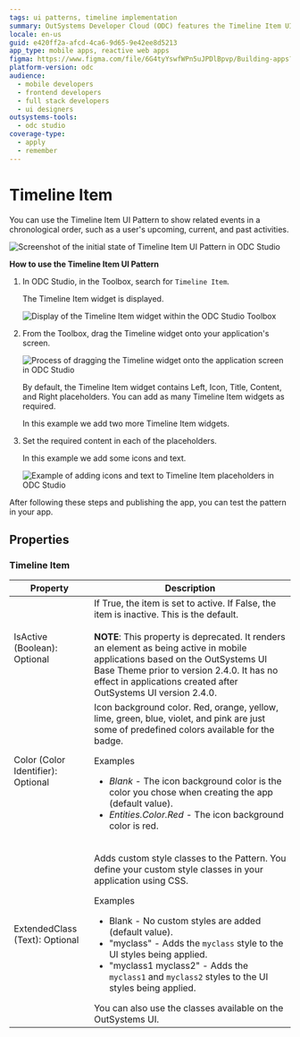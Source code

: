 ```yaml
---
tags: ui patterns, timeline implementation
summary: OutSystems Developer Cloud (ODC) features the Timeline Item UI Pattern for displaying events in chronological order.
locale: en-us
guid: e420ff2a-afcd-4ca6-9d65-9e42ee8d5213
app_type: mobile apps, reactive web apps
figma: https://www.figma.com/file/6G4tyYswfWPn5uJPDlBpvp/Building-apps?type=design&node-id=3208%3A18218&t=ZwHw8hXeFhwYsO5V-1
platform-version: odc
audience:
  - mobile developers
  - frontend developers
  - full stack developers
  - ui designers
outsystems-tools:
  - odc studio
coverage-type:
  - apply
  - remember
---
```


# Timeline Item

You can use the Timeline Item UI Pattern to show related events in a chronological order, such as a user's upcoming, current, and past activities.

![Screenshot of the initial state of Timeline Item UI Pattern in ODC Studio](images/timelineitem-1-ss.png "Initial Timeline Item UI Pattern")

**How to use the Timeline Item UI Pattern**

1. In ODC Studio, in the Toolbox, search for `Timeline Item`.

    The Timeline Item widget is displayed.

    ![Display of the Timeline Item widget within the ODC Studio Toolbox](images/timelineitem-2-ss.png "Timeline Item Widget in Toolbox")

1. From the Toolbox, drag the Timeline widget onto your application's screen.

    ![Process of dragging the Timeline widget onto the application screen in ODC Studio](images/timelineitem-3-ss.png "Dragging Timeline Widget to Screen")

    By default, the Timeline Item widget contains Left, Icon, Title, Content, and Right placeholders. You can add as many Timeline Item widgets as required.

    In this example we add two more Timeline Item widgets.

1. Set the required content in each of the placeholders.

    In this example we add some icons and text.

    ![Example of adding icons and text to Timeline Item placeholders in ODC Studio](images/timelineitem-4-ss.png "Configuring Timeline Item Placeholders")

After following these steps and publishing the app, you can test the pattern in your app.

## Properties

### Timeline Item

| Property                           | Description                                                                                                                                                                                                                                                                                                                                                                                                                                                                                                                                                                                                                                    |
|------------------------------------|------------------------------------------------------------------------------------------------------------------------------------------------------------------------------------------------------------------------------------------------------------------------------------------------------------------------------------------------------------------------------------------------------------------------------------------------------------------------------------------------------------------------------------------------------------------------------------------------------------------------------------------------|
| IsActive (Boolean): Optional       | If True, the item is set to active. If False, the item is inactive. This is the default.<br/><br/>**NOTE**: This property is deprecated. It renders an element as being active in mobile applications based on the OutSystems UI Base Theme prior to version 2.4.0. It has no effect in applications created after OutSystems UI version 2.4.0.                                                                                                                                                                                                                                                                                                |
| Color (Color Identifier): Optional | Icon background color. Red, orange, yellow, lime, green, blue, violet, and pink are just some of predefined colors available for the badge. <p>Examples <ul><li>_Blank_ - The icon background color is the color you chose when creating the app (default value).</li><li>_Entities.Color.Red_ - The icon background color is red.</li></ul></p>                                                                                                                                                                                                                                                                                               |
| ExtendedClass (Text): Optional     | <p>Adds custom style classes to the Pattern. You define your custom style classes in your application using CSS.</p> <p>Examples <ul><li>Blank - No custom styles are added (default value).</li><li>"myclass" - Adds the ``myclass`` style to the UI styles being applied.</li><li>"myclass1 myclass2" - Adds the ``myclass1`` and ``myclass2`` styles to the UI styles being applied.</li></ul></p>You can also use the classes available on the OutSystems UI. |
